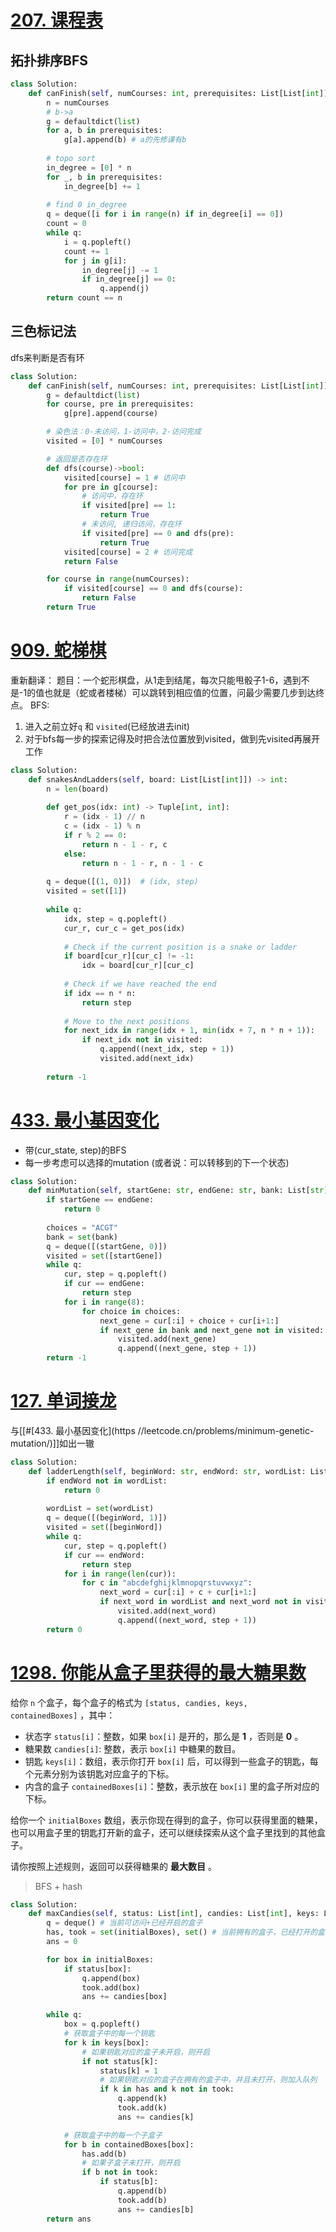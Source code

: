 # [207. 课程表](https://leetcode.cn/problems/course-schedule/)
## 拓扑排序BFS
```python fold
class Solution:
    def canFinish(self, numCourses: int, prerequisites: List[List[int]]) -> bool:
        n = numCourses
        # b->a
        g = defaultdict(list)
        for a, b in prerequisites:
            g[a].append(b) # a的先修课有b
        
        # topo sort
        in_degree = [0] * n
        for _, b in prerequisites:
            in_degree[b] += 1
        
        # find 0 in_degree
        q = deque([i for i in range(n) if in_degree[i] == 0])
        count = 0
        while q:
            i = q.popleft()
            count += 1
            for j in g[i]:
                in_degree[j] -= 1
                if in_degree[j] == 0:
                    q.append(j)
        return count == n
```
## 三色标记法
dfs来判断是否有环
```python fold
class Solution:
    def canFinish(self, numCourses: int, prerequisites: List[List[int]]) -> bool:
        g = defaultdict(list)
        for course, pre in prerequisites:
            g[pre].append(course)

        # 染色法：0-未访问，1-访问中，2-访问完成
        visited = [0] * numCourses

        # 返回是否存在环
        def dfs(course)->bool:
            visited[course] = 1 # 访问中
            for pre in g[course]:
                # 访问中，存在环
                if visited[pre] == 1:
                    return True
                # 未访问, 递归访问，存在环
                if visited[pre] == 0 and dfs(pre):
                    return True
            visited[course] = 2 # 访问完成
            return False

        for course in range(numCourses):
            if visited[course] == 0 and dfs(course):
                return False
        return True
```
# [909. 蛇梯棋](https://leetcode.cn/problems/snakes-and-ladders/)
重新翻译： 题目：一个蛇形棋盘，从1走到结尾，每次只能甩骰子1-6，遇到不是-1的值也就是（蛇或者楼梯）可以跳转到相应值的位置，问最少需要几步到达终点。
BFS:
1. 进入之前立好`q` 和 `visited`(已经放进去init)
2. 对于bfs每一步的探索记得及时把合法位置放到visited，做到先visited再展开工作
```python fold
class Solution:
    def snakesAndLadders(self, board: List[List[int]]) -> int:
        n = len(board)
        
        def get_pos(idx: int) -> Tuple[int, int]:
            r = (idx - 1) // n
            c = (idx - 1) % n
            if r % 2 == 0:
                return n - 1 - r, c
            else:
                return n - 1 - r, n - 1 - c
        
        q = deque([(1, 0)])  # (idx, step)
        visited = set([1])
        
        while q:
            idx, step = q.popleft()
            cur_r, cur_c = get_pos(idx)
            
            # Check if the current position is a snake or ladder
            if board[cur_r][cur_c] != -1:
                idx = board[cur_r][cur_c]
            
            # Check if we have reached the end
            if idx == n * n:
                return step
            
            # Move to the next positions
            for next_idx in range(idx + 1, min(idx + 7, n * n + 1)):
                if next_idx not in visited:
                    q.append((next_idx, step + 1))
                    visited.add(next_idx)
        
        return -1
```

# [433. 最小基因变化](https://leetcode.cn/problems/minimum-genetic-mutation/)
- 带(cur_state, step)的BFS
- 每一步考虑可以选择的mutation (或者说：可以转移到的下一个状态)
```python fold
class Solution:
    def minMutation(self, startGene: str, endGene: str, bank: List[str]) -> int:
        if startGene == endGene:
            return 0
        
        choices = "ACGT"
        bank = set(bank)
        q = deque([(startGene, 0)])
        visited = set([startGene])
        while q:
            cur, step = q.popleft()
            if cur == endGene:
                return step
            for i in range(8):
                for choice in choices:
                    next_gene = cur[:i] + choice + cur[i+1:]
                    if next_gene in bank and next_gene not in visited:
                        visited.add(next_gene)
                        q.append((next_gene, step + 1))
        return -1
```
# [127. 单词接龙](https://leetcode.cn/problems/word-ladder/)
与[[#[433. 最小基因变化](https //leetcode.cn/problems/minimum-genetic-mutation/)]]如出一辙
```python fold
class Solution:
    def ladderLength(self, beginWord: str, endWord: str, wordList: List[str]) -> int:
        if endWord not in wordList:
            return 0
        
        wordList = set(wordList)
        q = deque([(beginWord, 1)])
        visited = set([beginWord])
        while q:
            cur, step = q.popleft()
            if cur == endWord:
                return step
            for i in range(len(cur)):
                for c in "abcdefghijklmnopqrstuvwxyz":
                    next_word = cur[:i] + c + cur[i+1:]
                    if next_word in wordList and next_word not in visited:
                        visited.add(next_word)
                        q.append((next_word, step + 1))
        return 0
```
# [1298. 你能从盒子里获得的最大糖果数](https://leetcode.cn/problems/maximum-candies-you-can-get-from-boxes/)
给你 `n` 个盒子，每个盒子的格式为 `[status, candies, keys, containedBoxes]` ，其中：

- 状态字 `status[i]`：整数，如果 `box[i]` 是开的，那么是 **1** ，否则是 **0** 。
- 糖果数 `candies[i]`: 整数，表示 `box[i]` 中糖果的数目。
- 钥匙 `keys[i]`：数组，表示你打开 `box[i]` 后，可以得到一些盒子的钥匙，每个元素分别为该钥匙对应盒子的下标。
- 内含的盒子 `containedBoxes[i]`：整数，表示放在 `box[i]` 里的盒子所对应的下标。

给你一个 `initialBoxes` 数组，表示你现在得到的盒子，你可以获得里面的糖果，也可以用盒子里的钥匙打开新的盒子，还可以继续探索从这个盒子里找到的其他盒子。

请你按照上述规则，返回可以获得糖果的 **最大数目** 。

> BFS + hash
```python
class Solution:
    def maxCandies(self, status: List[int], candies: List[int], keys: List[List[int]], containedBoxes: List[List[int]], initialBoxes: List[int]) -> int:
        q = deque() # 当前可访问+已经开启的盒子
        has, took = set(initialBoxes), set() # 当前拥有的盒子，已经打开的盒子
        ans = 0

        for box in initialBoxes:
            if status[box]:
                q.append(box)
                took.add(box)
                ans += candies[box]

        while q:
            box = q.popleft()
            # 获取盒子中的每一个钥匙
            for k in keys[box]: 
                # 如果钥匙对应的盒子未开启，则开启
                if not status[k]:
                    status[k] = 1
                    # 如果钥匙对应的盒子在拥有的盒子中，并且未打开，则加入队列
                    if k in has and k not in took:
                        q.append(k)
                        took.add(k)
                        ans += candies[k]

            # 获取盒子中的每一个子盒子
            for b in containedBoxes[box]:
                has.add(b)
                # 如果子盒子未打开，则开启
                if b not in took:
                    if status[b]:
                        q.append(b)
                        took.add(b)
                        ans += candies[b]
        return ans
```